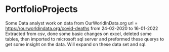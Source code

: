 # PortfolioProjects
Some Data analyst work on data from OurWorldInData.org url = https://ourworldindata.org/covid-deaths from 24-02-2020 to 16-01-2022
Extracted from csv, done some basic changes on excel, deleted some tables, then imported to microsoft sql server and preformed these querys to get some insight on the data.
Will expand on these data set and sql.
